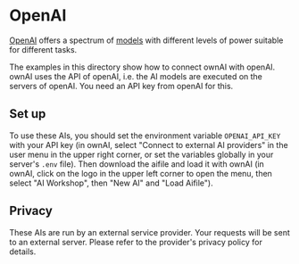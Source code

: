 # OpenAI

[OpenAI](https://platform.openai.com/docs/introduction) offers a spectrum of [models](https://platform.openai.com/docs/models) with different levels of power suitable for different tasks.

The examples in this directory show how to connect ownAI with openAI. ownAI uses the API of openAI, i.e. the AI models are executed on the servers of openAI. You need an API key from openAI for this.

## Set up

To use these AIs, you should set the environment variable `OPENAI_API_KEY` with your API key (in ownAI, select "Connect to external AI providers" in the user menu in the upper right corner, or set the variables globally in your server's `.env` file).
Then download the aifile and load it with ownAI (in ownAI, click on the logo in the upper left corner to open the menu, then select "AI Workshop", then "New AI" and "Load Aifile").

## Privacy

These AIs are run by an external service provider. Your requests will be sent to an external server. Please refer to the provider's privacy policy for details.

